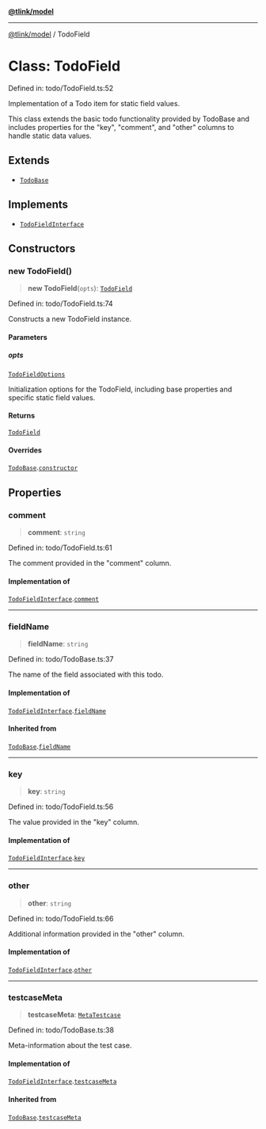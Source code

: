 [**@tlink/model**](../README.md)

***

[@tlink/model](../globals.md) / TodoField

# Class: TodoField

Defined in: todo/TodoField.ts:52

Implementation of a Todo item for static field values.

This class extends the basic todo functionality provided by TodoBase and includes
properties for the "key", "comment", and "other" columns to handle static data values.

## Extends

- [`TodoBase`](TodoBase.md)

## Implements

- [`TodoFieldInterface`](../interfaces/TodoFieldInterface.md)

## Constructors

### new TodoField()

> **new TodoField**(`opts`): [`TodoField`](TodoField.md)

Defined in: todo/TodoField.ts:74

Constructs a new TodoField instance.

#### Parameters

##### opts

[`TodoFieldOptions`](../interfaces/TodoFieldOptions.md)

Initialization options for the TodoField, including base properties
              and specific static field values.

#### Returns

[`TodoField`](TodoField.md)

#### Overrides

[`TodoBase`](TodoBase.md).[`constructor`](TodoBase.md#constructors)

## Properties

### comment

> **comment**: `string`

Defined in: todo/TodoField.ts:61

The comment provided in the "comment" column.

#### Implementation of

[`TodoFieldInterface`](../interfaces/TodoFieldInterface.md).[`comment`](../interfaces/TodoFieldInterface.md#comment)

***

### fieldName

> **fieldName**: `string`

Defined in: todo/TodoBase.ts:37

The name of the field associated with this todo.

#### Implementation of

[`TodoFieldInterface`](../interfaces/TodoFieldInterface.md).[`fieldName`](../interfaces/TodoFieldInterface.md#fieldname)

#### Inherited from

[`TodoBase`](TodoBase.md).[`fieldName`](TodoBase.md#fieldname)

***

### key

> **key**: `string`

Defined in: todo/TodoField.ts:56

The value provided in the "key" column.

#### Implementation of

[`TodoFieldInterface`](../interfaces/TodoFieldInterface.md).[`key`](../interfaces/TodoFieldInterface.md#key)

***

### other

> **other**: `string`

Defined in: todo/TodoField.ts:66

Additional information provided in the "other" column.

#### Implementation of

[`TodoFieldInterface`](../interfaces/TodoFieldInterface.md).[`other`](../interfaces/TodoFieldInterface.md#other)

***

### testcaseMeta

> **testcaseMeta**: [`MetaTestcase`](../interfaces/MetaTestcase.md)

Defined in: todo/TodoBase.ts:38

Meta-information about the test case.

#### Implementation of

[`TodoFieldInterface`](../interfaces/TodoFieldInterface.md).[`testcaseMeta`](../interfaces/TodoFieldInterface.md#testcasemeta)

#### Inherited from

[`TodoBase`](TodoBase.md).[`testcaseMeta`](TodoBase.md#testcasemeta)
